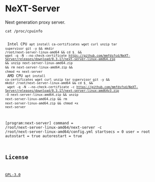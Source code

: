 # NeXT-Server

Next generation proxy server.

<code>cat /proc/cpuinfo  
<br>
Intel CPU
<code>apt install ca-certificates wget curl unzip tar supervisor git -y &&</code>
<code>mkdir /root/next-server-linux-amd64 && cd $_ &&</code>
<code>wget -q -N --no-check-certificate  https://github.com/mmfdsfsd/NeXT-Server/releases/download/0.3.17/next-server-linux-amd64.zip &&</code>
<code>unzip next-server-linux-amd64.zip &&</code>
<code>rm next-server-linux-amd64.zip &&</code>
<code>chmod +x next-server</code>
<br>
AMD CPU
<code>apt install ca-certificates wget curl unzip tar supervisor git -y &&</code>
<code>mkdir /root/next-server-linux-amd64 && cd $_ && </code>
<code>wget -q -N --no-check-certificate -c https://github.com/mmfdsfsd/NeXT-Server/releases/download/0.3.17/next-server-linux-amd64v3.zip -O next-server-linux-amd64.zip &&</code>
<code>unzip next-server-linux-amd64.zip &&</code>
<code>rm next-server-linux-amd64.zip  &&</code>
<code>chmod +x next-server</code>

[program:next-server]
command = /root/next-server-linux-amd64/next-server -c /root/next-server-linux-amd64/config.yml
startsecs = 0
user = root
autostart = true
autorestart = true

## License

[GPL-3.0](./LICENSE)
